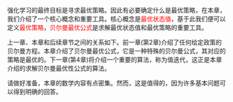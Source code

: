 强化学习的最终目标是寻求最优策略。因此有必要确定什么是最优策略，在本章，我们介绍了一个核心概念和重要工具。核心概念是<font color=red>最优状态值</font>，基于此我们便可以定义<font color=red>最优策略</font>，<font color=red>贝尔曼最优公式</font>是求解最优状态值和最优策略的重要工具。

上一章、本章和后续章节之间的关系如下。前一章(第2章)介绍了任何给定政策的贝尔曼方程。本章介绍了贝尔曼最优公式，它是一种特殊的贝尔曼公式，其对应的策略是最优的。下一章(第4章)将介绍一个重要的算法，称为值迭代，这正是本章介绍的求解贝尔曼最优性公式的算法。

请做好准备，本章的数学内容有点密集。然而，这是值得的，因为许多基本问题可以得到明确的回答。

